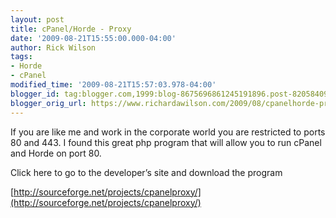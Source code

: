 ```yaml
---
layout: post
title: cPanel/Horde - Proxy
date: '2009-08-21T15:55:00.000-04:00'
author: Rick Wilson
tags:
- Horde
- cPanel
modified_time: '2009-08-21T15:57:03.978-04:00'
blogger_id: tag:blogger.com,1999:blog-8675696861245191896.post-8205840909249965055
blogger_orig_url: https://www.richardawilson.com/2009/08/cpanelhorde-proxy.html
---
```


If you are like me and work in the corporate world you are restricted to ports 80 and 443. I found this great php program that will allow you to run cPanel and Horde on port 80.

Click here to go to the developer’s site and download the program

[http://sourceforge.net/projects/cpanelproxy/](http://sourceforge.net/projects/cpanelproxy/)

